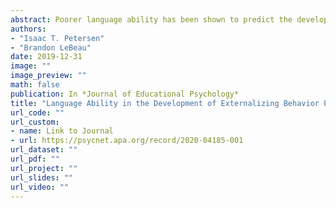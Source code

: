 ```yaml
---
abstract: Poorer language ability has been shown to predict the development of externalizing behavior problems such as aggression and conduct problems. However, the developmental process that links poorer language ability to externalizing problems is unclear. The present study examined (a) whether withinchild changes in language ability predict within-child changes in externalizing problems, (b) whether social skills are a potential mechanism that explains the association between language ability and externalizing problems, and (c) whether there are sex-related differences in the association between language ability and externalizing problems. The present study examined these questions in children (N = 1,364) followed annually from 4 to 10 years of age. Language ability was assessed by a measure of receptive language (i.e., vocabulary). Externalizing problems were rated by mothers and teachers. Social skills were rated by mothers, fathers, and teachers. Findings showed that within-child changes in language ability predicted within-child changes in externalizing problems, even controlling for the family’s income-to-needs ratio. We found that social skills partially mediated the association between poorer language ability and later externalizing problems, but this was limited to a between-person effect. There was not strong evidence of sex-related differences in the association. Findings suggest that language ability may play a role in the development of externalizing problems for boys and girls, and that social skills may be a mechanism that partially explains how poorer language ability leads to the development of externalizing problems. Or, alternatively, language ability, social skills, and externalizing problems may partially share common causes.
authors: 
- "Isaac T. Petersen"
- "Brandon LeBeau" 
date: 2019-12-31
image: ""
image_preview: ""
math: false
publication: In *Journal of Educational Psychology*
title: "Language Ability in the Development of Externalizing Behavior Problems in Childhood"
url_code: ""
url_custom:
- name: Link to Journal
- url: https://psycnet.apa.org/record/2020-04185-001
url_dataset: ""
url_pdf: ""
url_project: ""
url_slides: ""
url_video: ""
---
```


